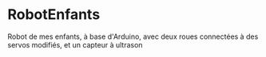 # RobotEnfants
Robot de mes enfants, à base d'Arduino, avec deux roues connectées à des servos modifiés, et un capteur à ultrason
